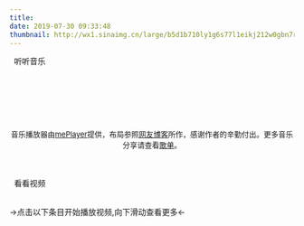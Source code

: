 ```yaml
---
title: 
date: 2019-07-30 09:33:48
thumbnail: http://wx1.sinaimg.cn/large/b5d1b710ly1g6s77l1eikj212w0gbn7r.jpg
---
```

<div class="music-container">
    <div class="music-player">
        <div class="d-title">
                <i class="fa fa-music"></i>&nbsp;&nbsp;听听音乐
        </div>
        <br/>
    </div>
    <div id="musicarea">
        <div class="music"></div>
        <p id="p_message"><span id="music_story_message" class="span_animation"></span></p>
        <br/>
        <ul id="musiclist"></ul>
        <br/>
        <div id="desc"></div>
    </div>
</div>

<link rel="stylesheet" href="/css/meplayer.min.css"/>
<script type="text/javascript" defer src="/js/meplayer.js"></script>
<script type="text/javascript" defer src="/js/music.js"></script>

<br/>
<p style = "text-align:center"><span style="font-size:13px;">音乐播放器由<a href="https://github.com/newraina/mePlayer" target="_blank" rel="noopener">mePlayer</a>提供，布局参照<a href="https://dp2px.com/music/" target="_blank" rel="noopener">网友博客</a>所作，感谢作者的辛勤付出。更多音乐分享请查看<a href="https://removeif.github.io/music/">歌单</a>。</span></p>
<link rel="stylesheet" href="/css/DPlayer.min.css"/>
<br/>
<br/>
<div class="video-player">
    <div class="d-title">
            <i class="fa fa-video-camera"></i>&nbsp;&nbsp;看看视频
    </div>
    <br/>
    <p class="hits">->点击以下条目开始播放视频,向下滑动查看更多<-</p>
    <div id="video-list"></div>
    <br/>
    <div id="dplayer"><br/></div>
</div>
<script src="/js/DPlayer.min.js"></script>
